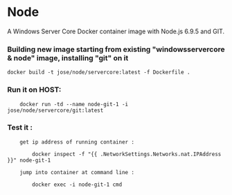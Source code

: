 # Node

A Windows Server Core Docker container image with Node.js 6.9.5 and GIT.


### Building new image starting from existing "windowsservercore & node" image, installing "git" on it

```
docker build -t jose/node/servercore:latest -f Dockerfile .
```



### Run it on HOST:

```
    docker run -td --name node-git-1 -i jose/node/servercore/git:latest
```



### Test it :

```
    get ip address of running container :  

        docker inspect -f "{{ .NetworkSettings.Networks.nat.IPAddress }}" node-git-1

    jump into container at command line :

        docker exec -i node-git-1 cmd

```